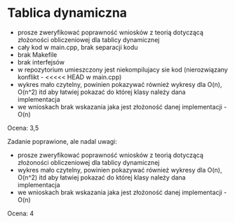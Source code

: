# Tablica dynamiczna

- prosze zweryfikować poprawność wniosków z teorią dotyczącą złożoności obliczeniowej dla tablicy dynamicznej
- cały kod w main.cpp, brak separacji kodu
- brak Makefile
- brak interfejsów
- w repozytorium umieszczony jest niekompilujacy sie kod (nierozwiązany konflikt - <<<<< HEAD w main.cpp)
- wykres mało czytelny, powinien pokazywać również wykresy dla O(n), O(n^2) itd aby łatwiej pokazać do której klasy należy dana implementacja
- we wnioskach brak wskazania jaka jest złożoność danej implementacji - O(n)

Ocena: 3,5

Zadanie poprawione, ale nadal uwagi:

- prosze zweryfikować poprawność wniosków z teorią dotyczącą złożoności obliczeniowej dla tablicy dynamicznej
- wykres mało czytelny, powinien pokazywać również wykresy dla O(n), O(n^2) itd aby łatwiej pokazać do której klasy należy dana implementacja
- we wnioskach brak wskazania jaka jest złożoność danej implementacji - O(n)

Ocena: 4
